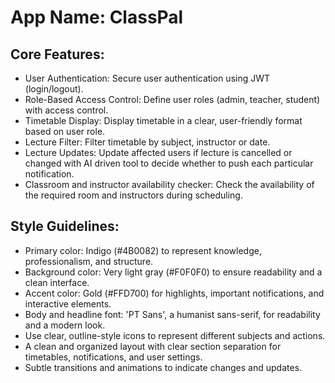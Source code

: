 # **App Name**: ClassPal

## Core Features:

- User Authentication: Secure user authentication using JWT (login/logout).
- Role-Based Access Control: Define user roles (admin, teacher, student) with access control.
- Timetable Display: Display timetable in a clear, user-friendly format based on user role.
- Lecture Filter: Filter timetable by subject, instructor or date.
- Lecture Updates: Update affected users if lecture is cancelled or changed with AI driven tool to decide whether to push each particular notification.
- Classroom and instructor availability checker: Check the availability of the required room and instructors during scheduling.

## Style Guidelines:

- Primary color: Indigo (#4B0082) to represent knowledge, professionalism, and structure.
- Background color: Very light gray (#F0F0F0) to ensure readability and a clean interface.
- Accent color: Gold (#FFD700) for highlights, important notifications, and interactive elements.
- Body and headline font: 'PT Sans', a humanist sans-serif, for readability and a modern look.
- Use clear, outline-style icons to represent different subjects and actions.
- A clean and organized layout with clear section separation for timetables, notifications, and user settings.
- Subtle transitions and animations to indicate changes and updates.